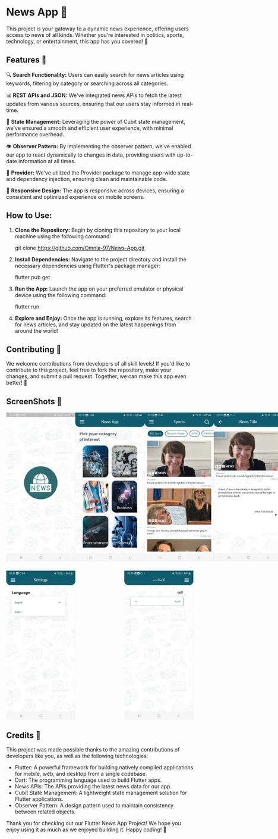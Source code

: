 # News App 📰

This project is your gateway to a dynamic news experience, offering users access to news of all kinds. Whether you're interested in politics, sports, technology, or entertainment, this app has you covered! 🌟

## Features 🚀

🔍 **Search Functionality:** Users can easily search for news articles using keywords, filtering by category or searching across all categories.

📊 **REST APIs and JSON:** We've integrated news APIs to fetch the latest updates from various sources, ensuring that our users stay informed in real-time.

🧩 **State Management:** Leveraging the power of Cubit state management, we've ensured a smooth and efficient user experience, with minimal performance overhead.

👁️ **Observer Pattern:** By implementing the observer pattern, we've enabled our app to react dynamically to changes in data, providing users with up-to-date information at all times.

🔌 **Provider:** We've utilized the Provider package to manage app-wide state and dependency injection, ensuring clean and maintainable code.

📱 **Responsive Design:** The app is responsive across devices, ensuring a consistent and optimized experience on mobile screens.

## How to Use:

1. **Clone the Repository:** Begin by cloning this repository to your local machine using the following command:
   
     git clone https://github.com/Omnia-97/News-App.git

3. **Install Dependencies:** Navigate to the project directory and install the necessary dependencies using Flutter's package manager:

    flutter pub get
   
5. **Run the App:** Launch the app on your preferred emulator or physical device using the following command:
 
     flutter run

7. **Explore and Enjoy:** Once the app is running, explore its features, search for news articles, and stay updated on the latest happenings from around the world!

## Contributing 🤝

We welcome contributions from developers of all skill levels! If you'd like to contribute to this project, feel free to fork the repository, make your changes, and submit a pull request. Together, we can make this app even better! 🚀

## ScreenShots 📸 
<div style="display: flex; justify-content: space-between;">
    <img src=https://github.com/Omnia-97/News-App/blob/master/assets/screen_shots/splash.png" height="400">
    <img src="https://github.com/Omnia-97/News-App/blob/master/assets/screen_shots/home_category.png" height="400">
    <img src="https://github.com/Omnia-97/News-App/blob/master/assets/screen_shots/news_screen.png" height="400">
    <img src="https://github.com/Omnia-97/News-App/blob/master/assets/screen_shots/title_screen.png" height="400">
</div>

<div style="display: flex; justify-content: space-between; margin-top: 25px;">
        <img src="https://github.com/Omnia-97/News-App/blob/master/assets/screen_shots/setting.png" height="400">
       <img src="https://github.com/Omnia-97/News-App/blob/master/assets/screen_shots/setting2.png" height="400">
</div>

## Credits 🙌

This project was made possible thanks to the amazing contributions of developers like you, as well as the following technologies:

- Flutter: A powerful framework for building natively compiled applications for mobile, web, and desktop from a single codebase.
- Dart: The programming language used to build Flutter apps.
- News APIs: The APIs providing the latest news data for our app.
- Cubit State Management: A lightweight state management solution for Flutter applications.
- Observer Pattern: A design pattern used to maintain consistency between related objects.

Thank you for checking out our Flutter News App Project! We hope you enjoy using it as much as we enjoyed building it. Happy coding! 🎉



